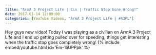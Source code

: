 ```yaml
---
title: "ArmA 3 Project Life | Civ | Traffic Stop Gone Wrong!"
date: 2017-01-14 12:00:00
categories: [YouTube Videos, "ArmA 3 Project Life | #A3PL"]
---
```

Hey guys new video! Today I was playing as a civilian on ArmA 3 Project Life and I end up getting pulled over for speeding, things get interesting when the traffic stop goes completely wrong!
{% include embed/youtube.html id='Em-1liUPPpk' %}